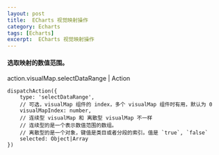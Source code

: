 ```yaml
---
layout: post
title:  ECharts 视觉映射操作
category: Echarts
tags: [Echarts]
excerpt:  ECharts 视觉映射操作
---
```


#### 选取映射的数值范围。 ####

action.visualMap.selectDataRange   |  Action

	dispatchAction({
	    type: 'selectDataRange',
	    // 可选，visualMap 组件的 index，多个 visualMap 组件时有用，默认为 0
	    visualMapIndex: number,
	    // 连续型 visualMap 和 离散型 visualMap 不一样
	    // 连续型的是一个表示数值范围的数组。
	    // 离散型的是一个对象，键值是类目或者分段的索引。值是 `true`, `false`
	    selected: Object|Array
	})
